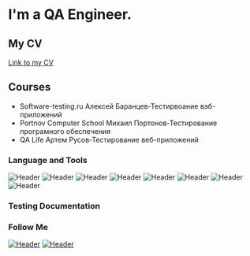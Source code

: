 # I'm a QA Engineer. 

## My CV
[Link to my CV](https://drive.google.com/file/d/1qU_OBzhSa6zvDW8Q7zeRPLQNynSQ2XXQ/view?usp=sharing/)

## Courses
- Software-testing.ru Алексей Баранцев-Тестирвоание вэб-приложений
- Portnov Computer School Михаил Портонов-Тестирование програмного обеспечения 
- QA Life Артем Русов-Тестирование веб-приложений


### Language and Tools
![Header](https://img.shields.io/badge/Jira-556B2F?style=for-the-badge&logo=jira&logoColor=136be1)
![Header](https://img.shields.io/badge/Postman-556B2F?style=for-the-badge&logo=postman&logoColor=f76935)
![Header](https://img.shields.io/badge/Swagger-556B2F?style=for-the-badge&logo=swagger&logoColor=7ede2b)
![Header](https://img.shields.io/badge/Github-556B2F?style=for-the-badge&logo=github&logoColor=8cc4d7)
![Header](https://img.shields.io/badge/Figma-556B2F?style=for-the-badge&logo=figma&logoColor=7d5fa6)
![Header](https://img.shields.io/badge/MySQL-556B2F?style=for-the-badge&logo=mysql&logoColor=00618a)
![Header](https://img.shields.io/badge/DevTools-556B2F?style=for-the-badge&logo=googlechrome&logoColor=2674f2)
![Header](https://img.shields.io/badge/TestRail-556B2F?style=for-the-badge&logo=&logoColor=71b556)


### Testing Documentation



### Follow Me

[![Header](https://img.shields.io/badge/Telegram-556B2F?style=for-the-badge&logo=telegram&logoColor=31a5db)](https://t.me/nastiiao)
[![Header](https://img.shields.io/badge/Linkedin-556B2F?style=for-the-badge&logo=linkedin&logoColor=0073b1)](https://www.linkedin.com/in/anastasya-orlova-31791983/)
